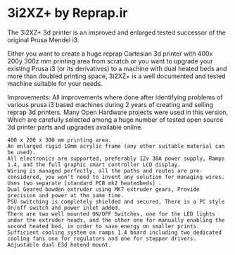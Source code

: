 # 3i2XZ+ by Reprap.ir
The 3i2XZ+ 3d printer is an improved and enlarged tested successor of the original Prusa Mendel i3. 

Either you want to create a huge reprap Cartesian 3d printer with 400x 200y 300z mm printing area from scratch or you want to upgrade your existing Prusa i3 (or its derivatives) to a machine with dual heated beds and more than doubled printing space, 3i2XZ+ is a well documented and tested machine suitable for your needs. 

Improvements:
All improvements where done after identifying problems of various prusa i3 based machines during 2 years of creating and selling reprap 3d printers. Many Open Hardware projects were used in this version, Which are carefully selected among a huge number of tested open source 3d printer parts and upgrades available online.

    400 x 200 x 300 mm printing area.
    An enlarged rigid 10mm acrylic frame (any other suitable material can be used).
    All electronics are supported, preferably 12v 30A power supply, Ramps 1.4, and the full graphic smart controller LCD display.
    Wiring is managed perfectly, all the paths and routes are pre-considered, you won't need to invent any solution for managing wires.
    Uses two separate [standard PCB mk2 heatedbeds] .
    Dual Geared bowden extruder using MK7 extruder gears, Provide precision and power at the same time.
    PSU switching is completely shielded and secured, There is a PC style On/off switch and power inlet added.
    There are two well mounted ON/OFF Switches, one for the LED lights under the extruder heads, and the other one for manually enabling the second heated bed, in order to save energy on smaller prints.
    Sufficient cooling system on ramps 1.4 board including two dedicated cooling fans one for regulators and one for stepper drivers.
    Adjustable dual E3d hotend mount. 
